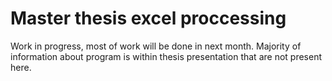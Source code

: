 # Master thesis excel proccessing
Work in progress, most of work will be done in next month. Majority of information about program is within thesis presentation that are not present here.
